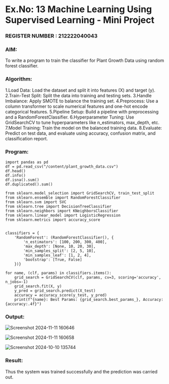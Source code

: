 # Ex.No: 13 Machine Learning Using Supervised Learning - Mini Project
                                                                     
### REGISTER NUMBER : 212222040043
### AIM: 
To write a program to train the classifier for Plant Growth Data using random forest classifier.

###  Algorithm:

1.Load Data: Load the dataset and split it into features (X) and target (y).  
2.Train-Test Split: Split the data into training and testing sets. 
3.Handle Imbalance: Apply SMOTE to balance the training set.
4.Preprocess: Use a column transformer to scale numerical features and one-hot encode categorical
features. 
5.Pipeline Setup: Build a pipeline with preprocessing and a RandomForestClassifier.
6.Hyperparameter Tuning: Use GridSearchCV to tune hyperparameters like n_estimators,
max_depth, etc.
7.Model Training: Train the model on the balanced training data. 8.Evaluate: Predict
on test data, and evaluate using accuracy, confusion matrix, and classification report.

### Program:
```
import pandas as pd
df = pd.read_csv("/content/plant_growth_data.csv")
df.head()
df.info()
df.isna().sum()
df.duplicated().sum()

from sklearn.model_selection import GridSearchCV, train_test_split
from sklearn.ensemble import RandomForestClassifier
from sklearn.svm import SVC
from sklearn.tree import DecisionTreeClassifier
from sklearn.neighbors import KNeighborsClassifier
from sklearn.linear_model import LogisticRegression
from sklearn.metrics import accuracy_score


classifiers = {
    'RandomForest': (RandomForestClassifier(), {
        'n_estimators': [100, 200, 300, 400],
        'max_depth': [None, 10, 20, 30],
        'min_samples_split': [2, 5, 10],
        'min_samples_leaf': [1, 2, 4],
        'bootstrap': [True, False]
    })}

for name, (clf, params) in classifiers.items():
    grid_search = GridSearchCV(clf, params, cv=3, scoring='accuracy', n_jobs=-1)
    grid_search.fit(X, y)
    y_pred = grid_search.predict(X_test)
    accuracy = accuracy_score(y_test, y_pred)
    print(f"{name}: Best Params: {grid_search.best_params_}, Accuracy: {accuracy:.4f}")
```
### Output:

![Screenshot 2024-11-11 160646](https://github.com/user-attachments/assets/b682f907-ae8d-462e-92de-0681ada725a6)



![Screenshot 2024-11-11 160658](https://github.com/user-attachments/assets/c69050ad-c5ef-46c8-9410-388b304ca9d6)



![Screenshot 2024-10-10 135744](https://github.com/user-attachments/assets/12e60eb2-9283-416b-b6d0-010a1e7b96be)


### Result:
Thus the system was trained successfully and the prediction was carried out.
